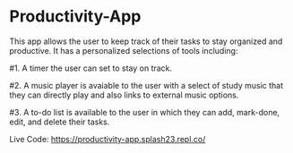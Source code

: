# Productivity-App
This app allows the user to keep track of their tasks to stay organized 
and productive. It has a personalized selections of tools including:

#1. A timer the user can set to stay on track. 

#2. A music player is avaiable to the user with a select of study music that they can 
directly play and also links to external music options.

#3. A to-do list is available to the user in which they can add, mark-done, edit, and delete
their tasks.

Live Code: https://productivity-app.splash23.repl.co/
